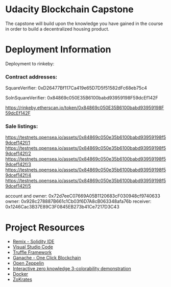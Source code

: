 # Udacity Blockchain Capstone

The capstone will build upon the knowledge you have gained in the course in order to build a decentralized housing product. 

# Deployment Information

Deployment to rinkeby:

### Contract addresses:
SquareVerifier: 0xD26477Bf117Ca419e65D7D5f51582dFc68eb75c4

SolnSquareVerifier: 0x84869c050E35B6100babd93959198F59dcEf142F

https://rinkeby.etherscan.io/token/0x84869c050E35B6100babd93959198F59dcEf142F

### Sale listings:
https://testnets.opensea.io/assets/0x84869c050e35b6100babd93959198f59dcef142f/1
https://testnets.opensea.io/assets/0x84869c050e35b6100babd93959198f59dcef142f/2
https://testnets.opensea.io/assets/0x84869c050e35b6100babd93959198f59dcef142f/3
https://testnets.opensea.io/assets/0x84869c050e35b6100babd93959198f59dcef142f/4
https://testnets.opensea.io/assets/0x84869c050e35b6100babd93959198f59dcef142f/5

account and owner: 0x72d7eeC07669A05B1120683cF030948cf9740633
owner: 0x928c278887B661c1Cb03f6D7A8cB063348afa76b
receiver: 0x1246Cac3B37E89C3F0845EB273b41Ce7217D3C43


# Project Resources

* [Remix - Solidity IDE](https://remix.ethereum.org/)
* [Visual Studio Code](https://code.visualstudio.com/)
* [Truffle Framework](https://truffleframework.com/)
* [Ganache - One Click Blockchain](https://truffleframework.com/ganache)
* [Open Zeppelin ](https://openzeppelin.org/)
* [Interactive zero knowledge 3-colorability demonstration](http://web.mit.edu/~ezyang/Public/graph/svg.html)
* [Docker](https://docs.docker.com/install/)
* [ZoKrates](https://github.com/Zokrates/ZoKrates)
